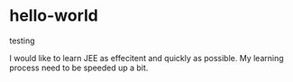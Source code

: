 # hello-world
testing

I would like to learn JEE as effecitent and quickly as possible. 
My learning process need to be speeded up a bit. 

